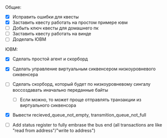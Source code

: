 Общие:
- [X] Исправить ошибки для квесты
- [X] Заставить квесту работать на простом примере ювм
- [ ] Добыть ключ квесты для домашнего пк
- [ ] Заставить квесту работать на винде
- [ ] Доделать ЮВМ

ЮВМ:
- [X] Сделать простой агент и скорборд
- [X] Сделать управление виртуальным сиквенсером низкоуровневого сиквенсера
- [ ] Сделать скорборд, который будет по низкоуровневому сингалу воссоздавать иначально переданные байты
    - [ ] Если можно, то может проще отправлять транзакции из виртуального сиквенсора

- [X] Вывести recieved_queue_not_empty, transmition_queue_not_full
- [ ] Add status register to fully embrase the bus end (all transactions are like "read from address"/"write to address")

